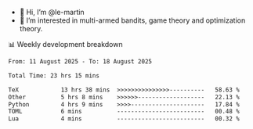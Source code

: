 - 👋 Hi, I’m @le-martin
- 👀 I’m interested in multi-armed bandits, game theory and optimization theory.
<!---- 💞️ I’m looking to collaborate on ...
- 📫 How to reach me ...-->

<!---
Tutorial for using WakaTime stats in GitHub profile: https://github.com/athul/waka-readme
-->

📊 Weekly development breakdown
<!--START_SECTION:waka-->

```txt
From: 11 August 2025 - To: 18 August 2025

Total Time: 23 hrs 15 mins

TeX            13 hrs 38 mins  >>>>>>>>>>>>>>>----------   58.63 %
Other          5 hrs 8 mins    >>>>>>-------------------   22.13 %
Python         4 hrs 9 mins    >>>>---------------------   17.84 %
TOML           6 mins          -------------------------   00.48 %
Lua            4 mins          -------------------------   00.32 %
```

<!--END_SECTION:waka-->

<!---
le-martin/le-martin is a ✨ special ✨ repository because its `README.md` (this file) appears on your GitHub profile.
You can click the Preview link to take a look at your changes.
--->
